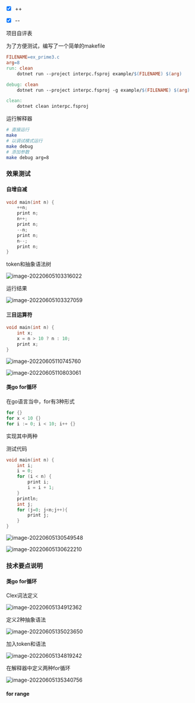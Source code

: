 - [x] ++
- [x] --



项目自评表

为了方便测试，编写了一个简单的makefile

```makefile
FILENAME=ex_prime3.c
arg=8
run: clean
	dotnet run --project interpc.fsproj example/$(FILENAME) $(arg)

debug: clean
	dotnet run --project interpc.fsproj -g example/$(FILENAME) $(arg)

clean:
	dotnet clean interpc.fsproj
```

运行解释器

```bash
# 直接运行
make
# 以调试模式运行
make debug
# 添加参数
make debug arg=8
```



### 效果测试

#### 自增自减

```c
void main(int n) {
    ++n;
    print n;
    n++;
    print n;
    --n;
    print n;
    n--;
    print n;
}
```

token和抽象语法树

![image-20220605103316022](assets/image-20220605103316022.png)

运行结果

![image-20220605103327059](assets/image-20220605103327059.png)

#### 三目运算符

```c
void main(int n) {
    int x;
    x = n > 10 ? n : 10;
    print x;
}
```

![image-20220605110745760](assets/image-20220605110745760.png)

![image-20220605110803061](assets/image-20220605110803061.png)

#### 类go for循环

在go语言当中，for有3种形式

```go
for {}
for x < 10 {}
for i := 0; i < 10; i++ {}
```

实现其中两种

测试代码

```c
void main(int n) {
    int i;
    i = 0;
    for (i < n) {
        print i;
        i = i + 1;
    }
    println;
    int j;
    for (j=0; j<n;j++){
        print j;
    }
}
```

![image-20220605130549548](assets/image-20220605130549548.png)

![image-20220605130622210](assets/image-20220605130622210.png)

### 技术要点说明

#### 类go for循环

Clex词法定义

![image-20220605134912362](assets/image-20220605134912362.png)

定义2种抽象语法

![image-20220605135023650](assets/image-20220605135023650.png)

加入token和语法

![image-20220605134819242](assets/image-20220605134819242.png)

在解释器中定义两种for循环

![image-20220605135340756](assets/image-20220605135340756.png)



#### for range